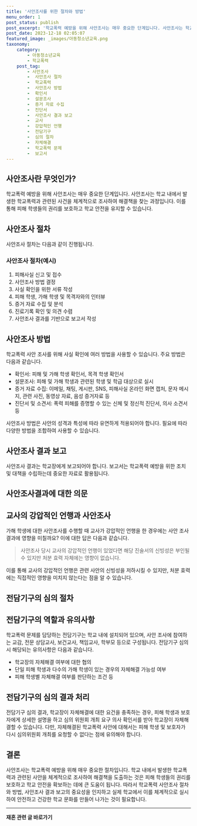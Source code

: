 ```yaml
---
title: '사안조사를 위한 절차와 방법'
menu_order: 1
post_status: publish
post_excerpt: '학교폭력 예방을 위해 사안조사는 매우 중요한 단계입니다. 사안조사는 학교 내에서 발생한 학교폭력과 관련된 사건을 체계적으로 조사하여 해결책을 찾는 과정입니다. 이를 통해 피해 학생들의 권리를 보호하고 학교 안전을 유지할 수 있습니다.'
post_date: 2023-12-18 02:05:07
featured_image: _images/아동청소년교육.png
taxonomy:
    category:
        - 아동청소년교육
        - 학교폭력
    post_tag:
        - 사안조사
        -  사안조사 절차
        -  학교폭력
        -  사안조사 방법
        -  확인서
        -  설문조사
        -  증거 자료 수집
        -  진단서
        -  사안조사 결과 보고
        -  교사
        -  강압적인 언행
        -  전담기구
        -  심의 절차
        -  자체해결
        -  학교폭력 문제
        -  보고서
---
```



## 사안조사란 무엇인가?

학교폭력 예방을 위해 사안조사는 매우 중요한 단계입니다. 사안조사는 학교 내에서 발생한 학교폭력과 관련된 사건을 체계적으로 조사하여 해결책을 찾는 과정입니다. 이를 통해 피해 학생들의 권리를 보호하고 학교 안전을 유지할 수 있습니다.

## 사안조사 절차

사안조사 절차는 다음과 같이 진행됩니다.

### 사안조사 절차(예시)

1. 피해사실 신고 및 접수
2. 사안조사 방법 결정
3. 사실 확인을 위한 서류 작성
4. 피해 학생, 가해 학생 및 목격자와의 인터뷰
5. 증거 자료 수집 및 분석
6. 진료기록 확인 및 의견 수렴
7. 사안조사 결과를 기반으로 보고서 작성

## 사안조사 방법

학교폭력 사안 조사를 위해 사실 확인에 여러 방법을 사용할 수 있습니다. 주요 방법은 다음과 같습니다.

- 확인서: 피해 및 가해 학생 확인서, 목격 학생 확인서
- 설문조사: 피해 및 가해 학생과 관련된 학생 및 학급 대상으로 실시
- 증거 자료 수집: 이메일, 채팅, 게시판, SNS, 피해사실 온라인 화면 캡처, 문자 메시지, 관련 사진, 동영상 자료, 음성 증거자료 등
- 진단서 및 소견서: 폭력 피해를 증명할 수 있는 신체 및 정신적 진단서, 의사 소견서 등

사안조사 방법은 사안의 성격과 특성에 따라 유연하게 적용되어야 합니다. 필요에 따라 다양한 방법을 조합하여 사용할 수 있습니다.

## 사안조사 결과 보고

사안조사 결과는 학교장에게 보고되어야 합니다. 보고서는 학교폭력 예방을 위한 조치 및 대책을 수립하는데 중요한 자료로 활용됩니다.

## 사안조사결과에 대한 의문

## 교사의 강압적인 언행과 사안조사

가해 학생에 대한 사안조사를 수행할 때 교사가 강압적인 언행을 한 경우에는 사안 조사 결과에 영향을 미칠까요? 이에 대한 답은 다음과 같습니다.

> 사안조사 당시 교사의 강압적인 언행이 있었다면 해당 진술서의 신빙성은 부인될 수 있지만 처분 효력 자체에는 영향이 없습니다.

이를 통해 교사의 강압적인 언행은 관련 사안의 신빙성을 저하시킬 수 있지만, 처분 효력에는 직접적인 영향을 미치지 않는다는 점을 알 수 있습니다.

## 전담기구의 심의 절차

## 전담기구의 역할과 유의사항

학교폭력 문제를 담당하는 전담기구는 학교 내에 설치되어 있으며, 사안 조사에 참여하는 교감, 전문 상담교사, 보건교사, 책임교사, 학부모 등으로 구성됩니다. 전담기구 심의 시 해당되는 유의사항은 다음과 같습니다.

- 학교장의 자체해결 여부에 대한 협의
- 단일 피해 학생과 다수의 가해 학생이 있는 경우의 자체해결 가능성 여부
- 피해 학생별 자체해결 여부를 판단하는 조건 등

## 전담기구의 심의 결과 처리

전담기구 심의 결과, 학교장이 자체해결에 대한 요건을 충족하는 경우, 피해 학생과 보호자에게 상세한 설명을 하고 심의 위원회 개최 요구 의사 확인서를 받아 학교장이 자체해결할 수 있습니다. 다만, 자체해결된 학교폭력 사안에 대해서는 피해 학생 및 보호자가 다시 심의위원회 개최를 요청할 수 없다는 점에 유의해야 합니다.

## 결론


사안조사는 학교폭력 예방을 위해 매우 중요한 절차입니다. 학교 내에서 발생한 학교폭력과 관련된 사안을 체계적으로 조사하여 해결책을 도출하는 것은 피해 학생들의 권리를 보호하고 학교 안전을 확보하는 데에 큰 도움이 됩니다. 따라서 학교폭력 사안조사 절차와 방법, 사안조사 결과 보고의 중요성을 인지하고 실제 학교에서 이를 체계적으로 실시하여 안전하고 건강한 학교 문화를 만들어 나가는 것이 필요합니다.
<!-- wp:separator -->
<hr class="wp-block-separator has-alpha-channel-opacity"/>
<!-- /wp:separator -->

<!-- wp:group {"backgroundColor":"base","layout":{"type":"constrained"}} -->
<div class="wp-block-group has-base-background-color has-background"><!-- wp:paragraph {"align":"center","fontSize":"medium"} -->
<p class="has-text-align-center has-large-font-size"><strong>재혼 관련 글 바로가기</strong></p>
<!-- /wp:paragraph -->


<!-- wp:latest-posts
{"categories":[{"id":1427,"count":19,"description":"","link":"https://uknowlaw.com/category/%ec%9e%ac%ed%98%bc/","name":"재혼","slug":"재혼","taxonomy":"category","parent":0,"meta":[],"_links":{"self":[{"href":"https://uknowlaw.com/wp-json/wp/v2/categories/1427"}],"collection":[{"href":"https://uknowlaw.com/wp-json/wp/v2/categories"}],"about":[{"href":"https://uknowlaw.com/wp-json/wp/v2/taxonomies/category"}],"wp:post_type":[{"href":"https://uknowlaw.com/wp-json/wp/v2/posts?categories=1427"}],"curies":[{"name":"wp","href":"https://api.w.org/{rel}","templated":true}]}}],"postsToShow":100,"excerptLength":28,"postLayout":"grid","columns":2,"featuredImageAlign":"left","featuredImageSizeSlug":"large","fontSize":"small"} /--></div>
<!-- /wp:group -->